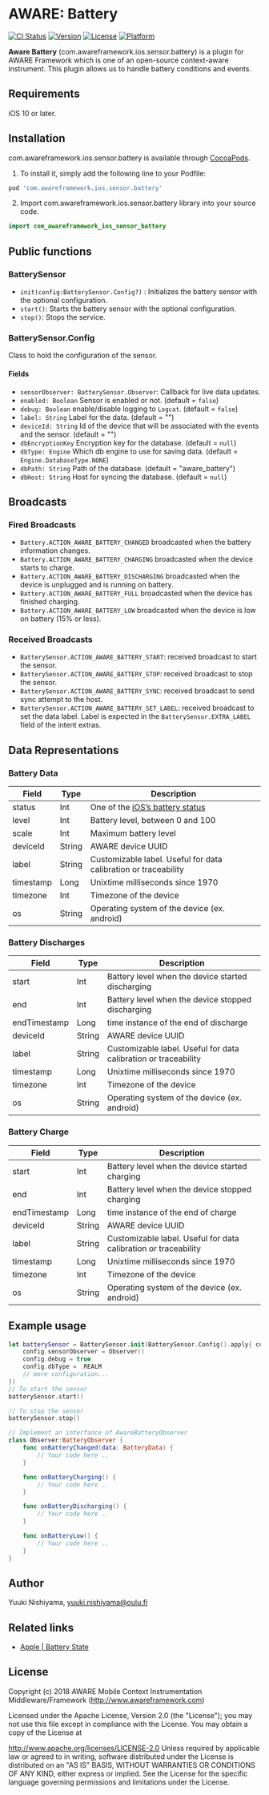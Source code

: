 # AWARE: Battery

[![CI Status](http://img.shields.io/travis/awareframework/com.awareframework.ios.sensor.battery.svg?style=flat)](https://travis-ci.org/awareframework/com.awareframework.ios.sensor.battery)
[![Version](https://img.shields.io/cocoapods/v/com.awareframework.ios.sensor.battery.svg?style=flat)](http://cocoapods.org/pods/com.awareframework.ios.sensor.battery)
[![License](https://img.shields.io/cocoapods/l/com.awareframework.ios.sensor.battery.svg?style=flat)](http://cocoapods.org/pods/com.awareframework.ios.sensor.battery)
[![Platform](https://img.shields.io/cocoapods/p/com.awareframework.ios.sensor.battery.svg?style=flat)](http://cocoapods.org/pods/com.awareframework.ios.sensor.battery)

**Aware Battery** (com.awareframework.ios.sensor.battery) is a plugin for AWARE Framework which is one of an open-source context-aware instrument. This plugin allows us to handle battery conditions and events.

## Requirements
iOS 10 or later.

## Installation

com.awareframework.ios.sensor.battery is available through [CocoaPods](http://cocoapods.org). 

1. To install it, simply add the following line to your Podfile:

```ruby
pod 'com.awareframework.ios.sensor.battery'
```

2. Import com.awareframework.ios.sensor.battery library into your source code.
```swift
import com_awareframework_ios_sensor_battery
```

## Public functions

### BatterySensor

* `init(config:BatterySensor.Config?)` : Initializes the battery sensor with the optional configuration.
* `start()`: Starts the battery sensor with the optional configuration.
* `stop()`: Stops the service.

### BatterySensor.Config

Class to hold the configuration of the sensor.

#### Fields

+ `sensorObserver: BatterySensor.Observer`: Callback for live data updates.
+ `enabled: Boolean` Sensor is enabled or not. (default = `false`)
+ `debug: Boolean` enable/disable logging to `Logcat`. (default = `false`)
+ `label: String` Label for the data. (default = "")
+ `deviceId: String` Id of the device that will be associated with the events and the sensor. (default = "")
+ `dbEncryptionKey` Encryption key for the database. (default = `null`)
+ `dbType: Engine` Which db engine to use for saving data. (default = `Engine.DatabaseType.NONE`)
+ `dbPath: String` Path of the database. (default = "aware_battery")
+ `dbHost: String` Host for syncing the database. (default = `null`)

## Broadcasts

### Fired Broadcasts

+ `Battery.ACTION_AWARE_BATTERY_CHANGED` broadcasted when the battery information changes.
+ `Battery.ACTION_AWARE_BATTERY_CHARGING` broadcasted when the device starts to charge.
+ `Battery.ACTION_AWARE_BATTERY_DISCHARGING` broadcasted when the device is unplugged and is running on battery.
+ `Battery.ACTION_AWARE_BATTERY_FULL` broadcasted when the device has finished charging.
+ `Battery.ACTION_AWARE_BATTERY_LOW` broadcasted when the device is low on battery (15% or less).

### Received Broadcasts

+ `BatterySensor.ACTION_AWARE_BATTERY_START`: received broadcast to start the sensor.
+ `BatterySensor.ACTION_AWARE_BATTERY_STOP`: received broadcast to stop the sensor.
+ `BatterySensor.ACTION_AWARE_BATTERY_SYNC`: received broadcast to send sync attempt to the host.
+ `BatterySensor.ACTION_AWARE_BATTERY_SET_LABEL`: received broadcast to set the data label. Label is expected in the `BatterySensor.EXTRA_LABEL` field of the intent extras.

## Data Representations


### Battery Data

| Field       | Type   | Description                                                                     |
| ----------- | ------ | ------------------------------------------------------------------------------- |
| status      | Int    | One of the [iOS’s battery status](https://developer.apple.com/documentation/uikit/uidevice/batterystate) |
| level       | Int    | Battery level, between 0 and 100                                              |
| scale       | Int    | Maximum battery level                                                           |
| deviceId    | String | AWARE device UUID                                                               |
| label       | String | Customizable label. Useful for data calibration or traceability                 |
| timestamp   | Long   | Unixtime milliseconds since 1970                                                |
| timezone    | Int    | Timezone  of the device                                          |
| os          | String | Operating system of the device (ex. android)                                    |

### Battery Discharges

| Field        | Type   | Description                                                     |
| ------------ | ------ | --------------------------------------------------------------- |
| start        | Int    | Battery level when the device started discharging               |
| end          | Int    | Battery level when the device stopped discharging               |
| endTimestamp | Long   | time instance of the end of discharge                           |
| deviceId     | String | AWARE device UUID                                               |
| label        | String | Customizable label. Useful for data calibration or traceability |
| timestamp    | Long   | Unixtime milliseconds since 1970                                |
| timezone     | Int    | Timezone of the device                          |
| os           | String | Operating system of the device (ex. android)                    |

### Battery Charge

| Field        | Type   | Description                                                     |
| ------------ | ------ | --------------------------------------------------------------- |
| start        | Int    | Battery level when the device started charging                  |
| end          | Int    | Battery level when the device stopped charging                  |
| endTimestamp | Long   | time instance of the end of charge                              |
| deviceId     | String | AWARE device UUID                                               |
| label        | String | Customizable label. Useful for data calibration or traceability |
| timestamp    | Long   | Unixtime milliseconds since 1970                                |
| timezone     | Int    | Timezone  of the device                          |
| os           | String | Operating system of the device (ex. android)                   


## Example usage

```swift
let batterySensor = BatterySensor.init(BatterySensor.Config().apply{ config in
    config.sensorObserver = Observer()
    config.debug = true
    config.dbType = .REALM
    // more configuration...
})
// To start the sensor
batterySensor.start()

// To stop the sensor
batterySensor.stop()
```

```swift
// Implement an interfance of AwareBatteryObserver
class Observer:BatteryObserver {
    func onBatteryChanged(data: BatteryData) {
        // Your code here ..
    }

    func onBatteryCharging() {
        // Your code here ..
    }

    func onBatteryDischarging() {
        // Your code here ..
    }

    func onBatteryLow() {
        // Your code here ..
    }
}
```

## Author

Yuuki Nishiyama, yuuki.nishiyama@oulu.fi

## Related links
* [ Apple | Battery State ](https://developer.apple.com/documentation/uikit/uidevice/batterystate)

## License
Copyright (c) 2018 AWARE Mobile Context Instrumentation Middleware/Framework (http://www.awareframework.com)

Licensed under the Apache License, Version 2.0 (the "License"); you may not use this file except in compliance with the License. You may obtain a copy of the License at

http://www.apache.org/licenses/LICENSE-2.0 Unless required by applicable law or agreed to in writing, software distributed under the License is distributed on an "AS IS" BASIS, WITHOUT WARRANTIES OR CONDITIONS OF ANY KIND, either express or implied. See the License for the specific language governing permissions and limitations under the License.

